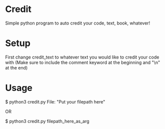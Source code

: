 # Credit
Simple python program to auto credit your code, text, book, whatever!

# Setup
First change credit_text to whatever text you would like to credit your code with (Make sure to include the comment keyword at the beginning and "\n" at the end)

# Usage
$ python3 credit.py
File: "Put your filepath here"

OR

$ python3 credit.py filepath_here_as_arg
